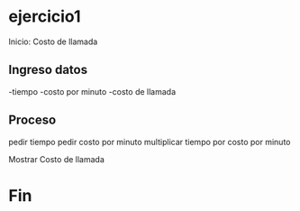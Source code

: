 # ejercicio1

Inicio: Costo de llamada

## Ingreso datos
-tiempo
-costo por minuto
-costo de llamada

## Proceso

pedir tiempo
pedir costo por minuto
multiplicar tiempo por costo por minuto 

Mostrar Costo de llamada

# Fin #
